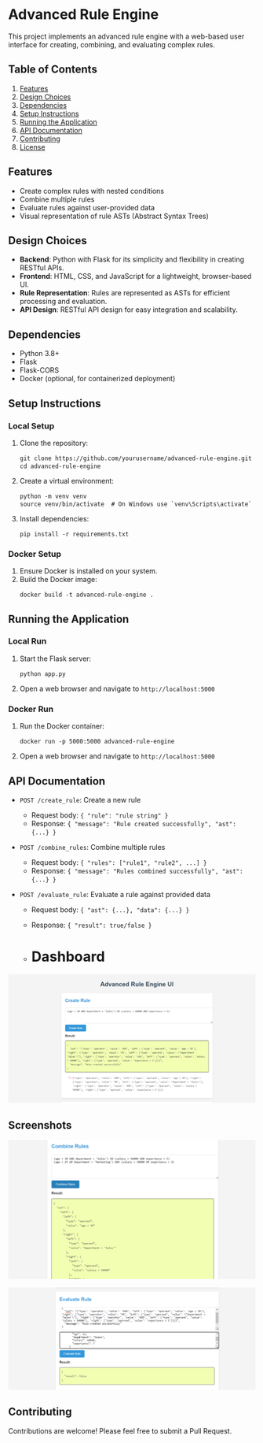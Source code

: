 # Advanced Rule Engine

This project implements an advanced rule engine with a web-based user interface for creating, combining, and evaluating complex rules.

## Table of Contents
1. [Features](#features)
2. [Design Choices](#design-choices)
3. [Dependencies](#dependencies)
4. [Setup Instructions](#setup-instructions)
5. [Running the Application](#running-the-application)
6. [API Documentation](#api-documentation)
7. [Contributing](#contributing)
8. [License](#license)

## Features
- Create complex rules with nested conditions
- Combine multiple rules
- Evaluate rules against user-provided data
- Visual representation of rule ASTs (Abstract Syntax Trees)

## Design Choices
- **Backend**: Python with Flask for its simplicity and flexibility in creating RESTful APIs.
- **Frontend**: HTML, CSS, and JavaScript for a lightweight, browser-based UI.
- **Rule Representation**: Rules are represented as ASTs for efficient processing and evaluation.
- **API Design**: RESTful API design for easy integration and scalability.

## Dependencies
- Python 3.8+
- Flask
- Flask-CORS
- Docker (optional, for containerized deployment)

## Setup Instructions

### Local Setup
1. Clone the repository:
   ```
   git clone https://github.com/yourusername/advanced-rule-engine.git
   cd advanced-rule-engine
   ```

2. Create a virtual environment:
   ```
   python -m venv venv
   source venv/bin/activate  # On Windows use `venv\Scripts\activate`
   ```

3. Install dependencies:
   ```
   pip install -r requirements.txt
   ```

### Docker Setup
1. Ensure Docker is installed on your system.
2. Build the Docker image:
   ```
   docker build -t advanced-rule-engine .
   ```

## Running the Application

### Local Run
1. Start the Flask server:
   ```
   python app.py
   ```
2. Open a web browser and navigate to `http://localhost:5000`

### Docker Run
1. Run the Docker container:
   ```
   docker run -p 5000:5000 advanced-rule-engine
   ```
2. Open a web browser and navigate to `http://localhost:5000`

## API Documentation
- `POST /create_rule`: Create a new rule
  - Request body: `{ "rule": "rule string" }`
  - Response: `{ "message": "Rule created successfully", "ast": {...} }`

- `POST /combine_rules`: Combine multiple rules
  - Request body: `{ "rules": ["rule1", "rule2", ...] }`
  - Response: `{ "message": "Rules combined successfully", "ast": {...} }`

- `POST /evaluate_rule`: Evaluate a rule against provided data
  - Request body: `{ "ast": {...}, "data": {...} }`
  - Response: `{ "result": true/false }`
 
  - # Dashboard

![Dashboard Overview](screenshots/RuleEngine-dashboard.png)

## Screenshots


![Dashboard Overview](screenshots/RE-db2.png)


![Detailed View](screenshots/RE-db3.png)

## Contributing
Contributions are welcome! Please feel free to submit a Pull Request.
